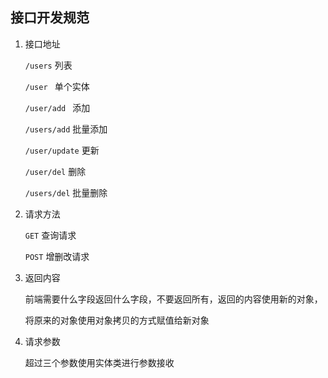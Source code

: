 ## 接口开发规范

1. 接口地址

   `/users` 列表

   `/user ` 单个实体

   `/user/add ` 添加

   `/users/add` 批量添加

   `/user/update` 更新

   `/user/del` 删除

   `/users/del` 批量删除

2. 请求方法

   `GET`     查询请求 

   `POST`   增删改请求

3. 返回内容

   前端需要什么字段返回什么字段，不要返回所有，返回的内容使用新的对象，

   将原来的对象使用对象拷贝的方式赋值给新对象

4. 请求参数

   超过三个参数使用实体类进行参数接收

   

